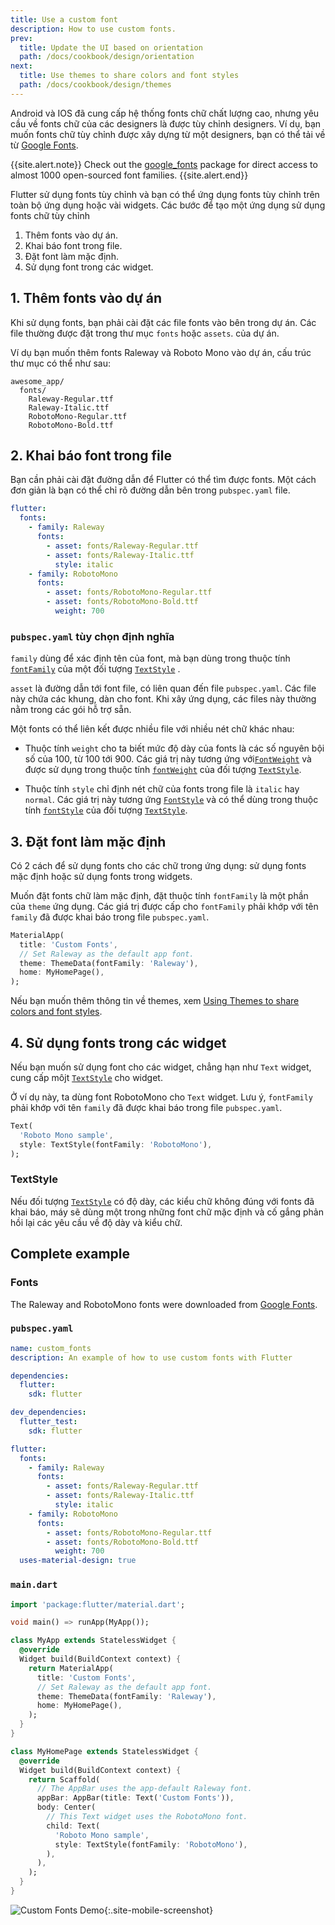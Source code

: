```yaml
---
title: Use a custom font
description: How to use custom fonts.
prev:
  title: Update the UI based on orientation
  path: /docs/cookbook/design/orientation
next:
  title: Use themes to share colors and font styles
  path: /docs/cookbook/design/themes
---
```


Android và IOS đã cung cấp hệ thống fonts chữ chất lượng cao, nhưng yêu cầu về fonts chữ của các designers là được tùy chỉnh designers. Ví dụ, bạn muốn fonts chữ tùy chỉnh được xây dựng từ một designers, bạn có thể tải về từ [Google Fonts][].

{{site.alert.note}}
  Check out the [google_fonts][] package for direct access
  to almost 1000 open-sourced font families.
{{site.alert.end}}

Flutter sử dụng fonts tùy chỉnh và bạn có thể ứng dụng fonts tùy chỉnh trên toàn bộ ứng dụng hoặc vài widgets. Các bước để tạo một ứng dụng sử dụng fonts chữ tùy chỉnh

  1. Thêm fonts vào dự án.
  2. Khai báo font trong file.
  3. Đặt font làm mặc định.
  4. Sử dụng font trong các widget.

## 1. Thêm fonts vào dự án

Khi sử dụng fonts, bạn phải cài đặt các file fonts vào bên trong dự án. Các file thường được đặt trong thư mục `fonts` hoặc `assets`. của dự án.

Ví dụ bạn muốn thêm fonts Raleway và Roboto Mono 
vào dự án, cấu trúc thư mục có thể như sau:

```
awesome_app/
  fonts/
    Raleway-Regular.ttf
    Raleway-Italic.ttf
    RobotoMono-Regular.ttf
    RobotoMono-Bold.ttf
```

## 2. Khai báo font trong file

Bạn cần phải cài đặt đường dẫn để Flutter có thể tìm được fonts.
Một cách đơn giản là bạn có thể chỉ rõ đường dẫn bên trong `pubspec.yaml` file.

```yaml
flutter:
  fonts:
    - family: Raleway
      fonts:
        - asset: fonts/Raleway-Regular.ttf
        - asset: fonts/Raleway-Italic.ttf
          style: italic
    - family: RobotoMono
      fonts:
        - asset: fonts/RobotoMono-Regular.ttf
        - asset: fonts/RobotoMono-Bold.ttf
          weight: 700
```

### `pubspec.yaml` tùy chọn định nghĩa

`family` dùng để xác định tên của font, mà bạn dùng trong
 thuộc tính [`fontFamily`][] của một đối tượng [`TextStyle`][] .

`asset` là đường dẫn tới font file, có liên quan đến file `pubspec.yaml`.
Các file này chứa các khung, dàn cho font.
Khi xây ứng dụng, các files này thường nằm trong các gói hỗ trợ sẵn.

Một fonts có thể liên kết được nhiều file với nhiều nét chữ khác nhau:

  * Thuộc tính `weight` cho ta biết mức độ dày của fonts là
    các số nguyên bội số của 100, từ 100 tới 900.
    Các giá trị này tương ứng với[`FontWeight`][]
    và được sử dụng trong thuộc tính [`fontWeight`][] 
    của đối tượng [`TextStyle`][].

  * Thuộc tính `style` chỉ định nét chữ của fonts trong file là
    `italic` hay `normal`. Các giá trị này tương ứng
    [`FontStyle`][] và có thể dùng trong thuộc tính [`fontStyle`][] của đối tượng
    [`TextStyle`][].

## 3. Đặt font làm mặc định

Có 2 cách để sử dụng fonts cho các chữ trong ứng dụng: sử dụng fonts mặc định hoặc sử dụng fonts trong widgets.

Muốn đặt fonts chữ làm mặc định, đặt thuộc tính `fontFamily` là một phần của
`theme` ứng dụng. Các giá trị được cấp cho `fontFamily` phải khớp với tên `family`
đã được khai báo trong file `pubspec.yaml`.

<!-- skip -->
```dart
MaterialApp(
  title: 'Custom Fonts',
  // Set Raleway as the default app font.
  theme: ThemeData(fontFamily: 'Raleway'),
  home: MyHomePage(),
);
```

Nếu bạn muốn thêm thông tin về themes,
xem [Using Themes to share colors and font styles][].

## 4. Sử dụng fonts trong các widget

Nếu bạn muốn sử dụng font cho các widget,
chẳng hạn như `Text` widget,
cung cấp môjt [`TextStyle`][] cho widget.

Ở ví dụ này, ta dùng font RobotoMono cho `Text` widget.
Lưu ý,  `fontFamily` phải khớp với tên `family` đã được khai báo trong file
`pubspec.yaml`.

<!-- skip -->
```dart
Text(
  'Roboto Mono sample',
  style: TextStyle(fontFamily: 'RobotoMono'),
);
```

### TextStyle

Nếu đối tượng [`TextStyle`][] có độ dày, các kiểu chữ
không đúng với fonts đã khai báo,
máy sẽ dùng một trong những font chữ mặc định và cố gắng
phản hồi lại các yêu cầu về độ dày và kiểu chữ.

## Complete example

### Fonts

The Raleway and RobotoMono fonts were downloaded from
[Google Fonts][].

### `pubspec.yaml`

```yaml
name: custom_fonts
description: An example of how to use custom fonts with Flutter

dependencies:
  flutter:
    sdk: flutter

dev_dependencies:
  flutter_test:
    sdk: flutter

flutter:
  fonts:
    - family: Raleway
      fonts:
        - asset: fonts/Raleway-Regular.ttf
        - asset: fonts/Raleway-Italic.ttf
          style: italic
    - family: RobotoMono
      fonts:
        - asset: fonts/RobotoMono-Regular.ttf
        - asset: fonts/RobotoMono-Bold.ttf
          weight: 700
  uses-material-design: true
```

### `main.dart`

```dart
import 'package:flutter/material.dart';

void main() => runApp(MyApp());

class MyApp extends StatelessWidget {
  @override
  Widget build(BuildContext context) {
    return MaterialApp(
      title: 'Custom Fonts',
      // Set Raleway as the default app font.
      theme: ThemeData(fontFamily: 'Raleway'),
      home: MyHomePage(),
    );
  }
}

class MyHomePage extends StatelessWidget {
  @override
  Widget build(BuildContext context) {
    return Scaffold(
      // The AppBar uses the app-default Raleway font.
      appBar: AppBar(title: Text('Custom Fonts')),
      body: Center(
        // This Text widget uses the RobotoMono font.
        child: Text(
          'Roboto Mono sample',
          style: TextStyle(fontFamily: 'RobotoMono'),
        ),
      ),
    );
  }
}
```

![Custom Fonts Demo](/images/cookbook/fonts.png){:.site-mobile-screenshot}


[`fontFamily`]: {{site.api}}/flutter/painting/TextStyle/fontFamily.html
[`fontStyle`]: {{site.api}}/flutter/painting/TextStyle/fontStyle.html
[`FontStyle`]: {{site.api}}/flutter/dart-ui/FontStyle-class.html
[`fontWeight`]: {{site.api}}/flutter/painting/TextStyle/fontWeight.html
[`FontWeight`]: {{site.api}}/flutter/dart-ui/FontWeight-class.html
[Google Fonts]: https://fonts.google.com
[google_fonts]: {{site.pub-pkg}}/google_fonts
[`TextStyle`]: {{site.api}}/flutter/painting/TextStyle-class.html
[Using Themes to share colors and font styles]: /docs/cookbook/design/themes
